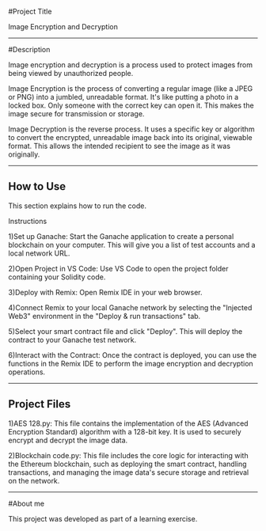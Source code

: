 #Project Title

Image Encryption and Decryption

---
#Description

Image encryption and decryption is a process used to protect images from being viewed by unauthorized people.

Image Encryption is the process of converting a regular image (like a JPEG or PNG) into a jumbled, unreadable format. It's like putting a photo in a locked box. Only someone with the correct key can open it. This makes the image secure for transmission or storage.

Image Decryption is the reverse process. It uses a specific key or algorithm to convert the encrypted, unreadable image back into its original, viewable format. This allows the intended recipient to see the image as it was originally.

---

## How to Use
This section explains how to run the code.

Instructions

1)Set up Ganache: Start the Ganache application to create a personal blockchain on your computer. This will give you a list of test accounts and a local network URL.

2)Open Project in VS Code: Use VS Code to open the project folder containing your Solidity code.

3)Deploy with Remix: Open Remix IDE in your web browser.

4)Connect Remix to your local Ganache network by selecting the "Injected Web3" environment in the "Deploy & run transactions" tab.

5)Select your smart contract file and click "Deploy". This will deploy the contract to your Ganache test network.

6)Interact with the Contract: Once the contract is deployed, you can use the functions in the Remix IDE to perform the image encryption and decryption operations.

---

## Project Files

1)AES 128.py: This file contains the implementation of the AES (Advanced Encryption Standard) algorithm with a 128-bit key. It is used to securely encrypt and decrypt the image data.

2)Blockchain code.py: This file includes the core logic for interacting with the Ethereum blockchain, such as deploying the smart contract, handling transactions, and managing the image data's secure storage and retrieval on the network.

---
#About me 

This project was developed as part of a learning exercise.
